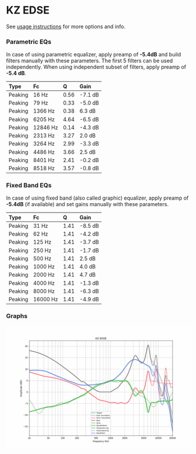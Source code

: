 # KZ EDSE
See [usage instructions](https://github.com/jaakkopasanen/AutoEq#usage) for more options and info.

### Parametric EQs
In case of using parametric equalizer, apply preamp of **-5.4dB** and build filters manually
with these parameters. The first 5 filters can be used independently.
When using independent subset of filters, apply preamp of **-5.4 dB**.

| Type    | Fc       |    Q | Gain    |
|:--------|:---------|:-----|:--------|
| Peaking | 16 Hz    | 0.56 | -7.1 dB |
| Peaking | 79 Hz    | 0.33 | -5.0 dB |
| Peaking | 1366 Hz  | 0.38 | 6.3 dB  |
| Peaking | 6205 Hz  | 4.64 | -6.5 dB |
| Peaking | 12846 Hz | 0.14 | -4.3 dB |
| Peaking | 2313 Hz  | 3.27 | 2.0 dB  |
| Peaking | 3264 Hz  | 2.99 | -3.3 dB |
| Peaking | 4486 Hz  | 3.66 | 2.5 dB  |
| Peaking | 8401 Hz  | 2.41 | -0.2 dB |
| Peaking | 8518 Hz  | 3.57 | -0.8 dB |

### Fixed Band EQs
In case of using fixed band (also called graphic) equalizer, apply preamp of **-5.4dB**
(if available) and set gains manually with these parameters.

| Type    | Fc       |    Q | Gain    |
|:--------|:---------|:-----|:--------|
| Peaking | 31 Hz    | 1.41 | -8.5 dB |
| Peaking | 62 Hz    | 1.41 | -4.2 dB |
| Peaking | 125 Hz   | 1.41 | -3.7 dB |
| Peaking | 250 Hz   | 1.41 | -1.7 dB |
| Peaking | 500 Hz   | 1.41 | 2.5 dB  |
| Peaking | 1000 Hz  | 1.41 | 4.0 dB  |
| Peaking | 2000 Hz  | 1.41 | 4.7 dB  |
| Peaking | 4000 Hz  | 1.41 | -1.3 dB |
| Peaking | 8000 Hz  | 1.41 | -6.3 dB |
| Peaking | 16000 Hz | 1.41 | -4.9 dB |

### Graphs
![](./KZ%20EDSE.png)
